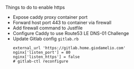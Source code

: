 Things to do to enable https

- Expose caddy proxy container port
- Forward host port 443 to container via firewall
- Add firewall command to Justfile
- Configure Caddy to use Route53 LE DNS-01 Challenge
- Update Gitlab config `gitlab.rb`
  ```
  external_url 'https://gitlab.home.giodamelio.com'
  nginx['listen_port'] = 80
  nginx['listen_https'] = false
  # gitlab-ctl reconfigure
  ```